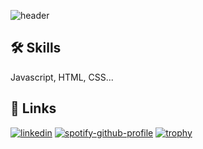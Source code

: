 ![header](https://capsule-render.vercel.app/api?type=waving&height=314&color=gradient&text=hariramji%2o%tech&fontColor=16&fontAlign=50&animation=fadeIn&reversal=true)

## 🛠 Skills
Javascript, HTML, CSS...
## 🔗 Links
[![linkedin](https://img.shields.io/badge/linkedin-0A66C2?style=for-the-badge&logo=linkedin&logoColor=white)](https://www.linkedin.com/in/hariramji-h-939173291/)
[![spotify-github-profile](https://spotify-github-profile.vercel.app/api/view?uid=31ewgibk3pxo7so4duekr5vciu6i&cover_image=true&theme=default&show_offline=false&background_color=121212&interchange=false&bar_color=53b14f&bar_color_cover=true)](https://github.com/kittinan/spotify-github-profile)
[![trophy](https://github-profile-trophy.vercel.app/?username=ryo-ma&theme=onedark)](https://github.com/ryo-ma/github-profile-trophy)




